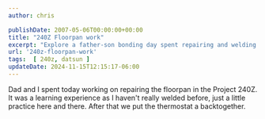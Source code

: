 ```yaml
---
author: chris

publishDate: 2007-05-06T00:00:00+00:00
title: "240Z Floorpan work"
excerpt: "Explore a father-son bonding day spent repairing and welding a Project 240Z's floorpan and thermostat."
url: '240z-floorpan-work'
tags:  [ 240z, datsun ] 
updateDate: 2024-11-15T12:15:17-06:00
---
```


Dad and I spent today working on repairing the floorpan in the Project 240Z. It was a learning experience as I haven't really welded before, just a little practice here and there. After that we put the thermostat a backtogether.
